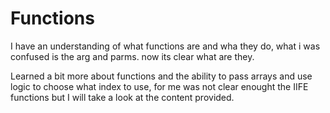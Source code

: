 # Functions
I have an understanding of what functions are and wha they do, what i was confused is the arg and parms. now its clear what are they.

Learned a bit more about functions and the ability to pass arrays and use logic to choose what index to use, for me was not clear enought the IIFE functions but I will take a look at the content provided. 